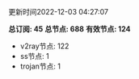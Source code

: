 更新时间2022-12-03 04:27:07

**总订阅: 45**
**总节点: 688**
**有效节点: 124**
- v2ray节点: 122
- ss节点: 1
- trojan节点: 1
